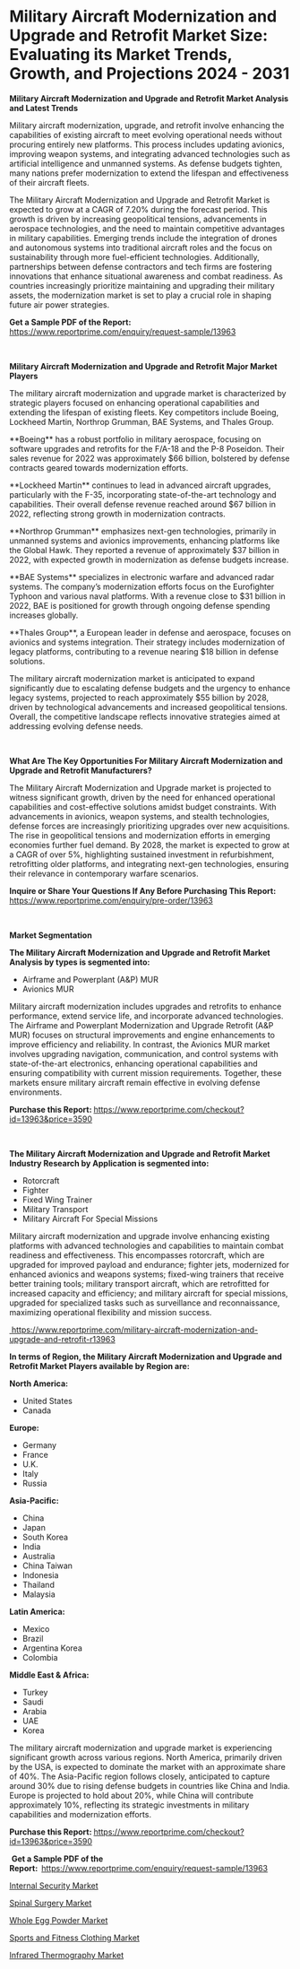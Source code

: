 <p><h1>Military Aircraft Modernization and Upgrade and Retrofit Market Size: Evaluating its Market Trends, Growth, and Projections 2024 - 2031</h1></p><p><strong>Military Aircraft Modernization and Upgrade and Retrofit Market Analysis and Latest Trends</strong></p>
<p><p>Military aircraft modernization, upgrade, and retrofit involve enhancing the capabilities of existing aircraft to meet evolving operational needs without procuring entirely new platforms. This process includes updating avionics, improving weapon systems, and integrating advanced technologies such as artificial intelligence and unmanned systems. As defense budgets tighten, many nations prefer modernization to extend the lifespan and effectiveness of their aircraft fleets.</p><p>The Military Aircraft Modernization and Upgrade and Retrofit Market is expected to grow at a CAGR of 7.20% during the forecast period. This growth is driven by increasing geopolitical tensions, advancements in aerospace technologies, and the need to maintain competitive advantages in military capabilities. Emerging trends include the integration of drones and autonomous systems into traditional aircraft roles and the focus on sustainability through more fuel-efficient technologies. Additionally, partnerships between defense contractors and tech firms are fostering innovations that enhance situational awareness and combat readiness. As countries increasingly prioritize maintaining and upgrading their military assets, the modernization market is set to play a crucial role in shaping future air power strategies.</p></p>
<p><strong>Get a Sample PDF of the Report:&nbsp;</strong> <a href="https://www.reportprime.com/enquiry/request-sample/13963?utm_campaign=10&utm_medium=2&utm_source=Github&utm_content=ia&utm_term=29112024&utm_id=military-aircraft-modernization-and-upgrade-and-retrofit">https://www.reportprime.com/enquiry/request-sample/13963</a></p>
<p>&nbsp;</p>
<p><strong>Military Aircraft Modernization and Upgrade and Retrofit Major Market Players</strong></p>
<p><p>The military aircraft modernization and upgrade market is characterized by strategic players focused on enhancing operational capabilities and extending the lifespan of existing fleets. Key competitors include Boeing, Lockheed Martin, Northrop Grumman, BAE Systems, and Thales Group.</p><p>**Boeing** has a robust portfolio in military aerospace, focusing on software upgrades and retrofits for the F/A-18 and the P-8 Poseidon. Their sales revenue for 2022 was approximately $66 billion, bolstered by defense contracts geared towards modernization efforts.</p><p>**Lockheed Martin** continues to lead in advanced aircraft upgrades, particularly with the F-35, incorporating state-of-the-art technology and capabilities. Their overall defense revenue reached around $67 billion in 2022, reflecting strong growth in modernization contracts.</p><p>**Northrop Grumman** emphasizes next-gen technologies, primarily in unmanned systems and avionics improvements, enhancing platforms like the Global Hawk. They reported a revenue of approximately $37 billion in 2022, with expected growth in modernization as defense budgets increase.</p><p>**BAE Systems** specializes in electronic warfare and advanced radar systems. The company’s modernization efforts focus on the Eurofighter Typhoon and various naval platforms. With a revenue close to $31 billion in 2022, BAE is positioned for growth through ongoing defense spending increases globally.</p><p>**Thales Group**, a European leader in defense and aerospace, focuses on avionics and systems integration. Their strategy includes modernization of legacy platforms, contributing to a revenue nearing $18 billion in defense solutions.</p><p>The military aircraft modernization market is anticipated to expand significantly due to escalating defense budgets and the urgency to enhance legacy systems, projected to reach approximately $55 billion by 2028, driven by technological advancements and increased geopolitical tensions. Overall, the competitive landscape reflects innovative strategies aimed at addressing evolving defense needs.</p></p>
<p>&nbsp;</p>
<p><strong>What Are The Key Opportunities For Military Aircraft Modernization and Upgrade and Retrofit Manufacturers?</strong></p>
<p><p>The Military Aircraft Modernization and Upgrade market is projected to witness significant growth, driven by the need for enhanced operational capabilities and cost-effective solutions amidst budget constraints. With advancements in avionics, weapon systems, and stealth technologies, defense forces are increasingly prioritizing upgrades over new acquisitions. The rise in geopolitical tensions and modernization efforts in emerging economies further fuel demand. By 2028, the market is expected to grow at a CAGR of over 5%, highlighting sustained investment in refurbishment, retrofitting older platforms, and integrating next-gen technologies, ensuring their relevance in contemporary warfare scenarios.</p></p>
<p><strong>Inquire or Share Your Questions If Any Before Purchasing This Report:</strong> <a href="https://www.reportprime.com/enquiry/pre-order/13963?utm_campaign=10&utm_medium=2&utm_source=Github&utm_content=ia&utm_term=29112024&utm_id=military-aircraft-modernization-and-upgrade-and-retrofit">https://www.reportprime.com/enquiry/pre-order/13963</a></p>
<p>&nbsp;</p>
<p><strong>Market Segmentation</strong></p>
<p><strong>The Military Aircraft Modernization and Upgrade and Retrofit Market Analysis by types is segmented into:</strong></p>
<p><ul><li>Airframe and Powerplant (A&P) MUR</li><li>Avionics MUR</li></ul></p>
<p><p>Military aircraft modernization includes upgrades and retrofits to enhance performance, extend service life, and incorporate advanced technologies. The Airframe and Powerplant Modernization and Upgrade Retrofit (A&P MUR) focuses on structural improvements and engine enhancements to improve efficiency and reliability. In contrast, the Avionics MUR market involves upgrading navigation, communication, and control systems with state-of-the-art electronics, enhancing operational capabilities and ensuring compatibility with current mission requirements. Together, these markets ensure military aircraft remain effective in evolving defense environments.</p></p>
<p><strong>Purchase this Report:&nbsp;</strong><a href="https://www.reportprime.com/checkout?id=13963&price=3590&utm_campaign=10&utm_medium=2&utm_source=Github&utm_content=ia&utm_term=29112024&utm_id=military-aircraft-modernization-and-upgrade-and-retrofit">https://www.reportprime.com/checkout?id=13963&price=3590</a></p>
<p>&nbsp;</p>
<p><strong>The Military Aircraft Modernization and Upgrade and Retrofit Market Industry Research by Application is segmented into:</strong></p>
<p><ul><li>Rotorcraft</li><li>Fighter</li><li>Fixed Wing Trainer</li><li>Military Transport</li><li>Military Aircraft For Special Missions</li></ul></p>
<p><p>Military aircraft modernization and upgrade involve enhancing existing platforms with advanced technologies and capabilities to maintain combat readiness and effectiveness. This encompasses rotorcraft, which are upgraded for improved payload and endurance; fighter jets, modernized for enhanced avionics and weapons systems; fixed-wing trainers that receive better training tools; military transport aircraft, which are retrofitted for increased capacity and efficiency; and military aircraft for special missions, upgraded for specialized tasks such as surveillance and reconnaissance, maximizing operational flexibility and mission success.</p></p>
<p><a href="https://www.reportprime.com/military-aircraft-modernization-and-upgrade-and-retrofit-r13963?utm_campaign=10&utm_medium=2&utm_source=Github&utm_content=ia&utm_term=29112024&utm_id=military-aircraft-modernization-and-upgrade-and-retrofit">&nbsp;https://www.reportprime.com/military-aircraft-modernization-and-upgrade-and-retrofit-r13963</a></p>
<p><strong>In terms of Region, the Military Aircraft Modernization and Upgrade and Retrofit Market Players available by Region are:</strong></p>
<p>
    <p> <strong> North America: </strong>
        <ul>
            <li>United States</li>
            <li>Canada</li>
        </ul>
        </p> 
    <p> <strong> Europe: </strong>
        <ul>
            <li>Germany</li>
            <li>France</li>
            <li>U.K.</li>
            <li>Italy</li>
            <li>Russia</li>
        </ul>
        </p> 
    <p> <strong> Asia-Pacific: </strong>
        <ul>
            <li>China</li>
            <li>Japan</li>
            <li>South Korea</li>
            <li>India</li>
            <li>Australia</li>
            <li>China Taiwan</li>
            <li>Indonesia</li>
            <li>Thailand</li>
            <li>Malaysia</li>
        </ul>
        </p> 
    <p> <strong> Latin America: </strong>
        <ul>
            <li>Mexico</li>
            <li>Brazil</li>
            <li>Argentina Korea</li>
            <li>Colombia</li>
        </ul>
        </p> 
    <p> <strong> Middle East & Africa: </strong>
        <ul>
            <li>Turkey</li>
            <li>Saudi</li>
            <li>Arabia</li>
            <li>UAE</li>
            <li>Korea</li>
        </ul>
    </p>
    </p>
<p><p>The military aircraft modernization and upgrade market is experiencing significant growth across various regions. North America, primarily driven by the USA, is expected to dominate the market with an approximate share of 40%. The Asia-Pacific region follows closely, anticipated to capture around 30% due to rising defense budgets in countries like China and India. Europe is projected to hold about 20%, while China will contribute approximately 10%, reflecting its strategic investments in military capabilities and modernization efforts.</p></p>
<p><strong>Purchase this Report: </strong><a href="https://www.reportprime.com/checkout?id=13963&price=3590&utm_campaign=10&utm_medium=2&utm_source=Github&utm_content=ia&utm_term=29112024&utm_id=military-aircraft-modernization-and-upgrade-and-retrofit">https://www.reportprime.com/checkout?id=13963&price=3590</a></p>
<p>&nbsp;<strong>Get a Sample PDF of the Report:&nbsp;&nbsp;</strong><a href="https://www.reportprime.com/enquiry/request-sample/13963?utm_campaign=10&utm_medium=2&utm_source=Github&utm_content=ia&utm_term=29112024&utm_id=military-aircraft-modernization-and-upgrade-and-retrofit">https://www.reportprime.com/enquiry/request-sample/13963</a></p>
<p><strong></strong></p>
<p><p><a href="https://github.com/mahnoor2003/Market-Research-Report-List-6/blob/main/internal-security-market.md?utm_campaign=10&utm_medium=2&utm_source=Github&utm_content=ia&utm_term=29112024&utm_id=military-aircraft-modernization-and-upgrade-and-retrofit">Internal Security Market</a></p><p><a href="https://www.linkedin.com/pulse/spinal-surgery-market-analysis-global-opportunities-players-rzgte?utm_campaign=10&utm_medium=2&utm_source=Github&utm_content=ia&utm_term=29112024&utm_id=military-aircraft-modernization-and-upgrade-and-retrofit">Spinal Surgery Market</a></p><p><a href="https://issuu.com/reportprime-2/docs/whole-egg-powder-market-size-2030.pptx?utm_campaign=10&utm_medium=2&utm_source=Github&utm_content=ia&utm_term=29112024&utm_id=military-aircraft-modernization-and-upgrade-and-retrofit">Whole Egg Powder Market</a></p><p><a href="https://www.linkedin.com/pulse/strategic-forecast-sports-fitness-clothing-market-growth-trends-2cqxc?utm_campaign=10&utm_medium=2&utm_source=Github&utm_content=ia&utm_term=29112024&utm_id=military-aircraft-modernization-and-upgrade-and-retrofit">Sports and Fitness Clothing Market</a></p><p><a href="https://github.com/BryceTownsendr/Market-Research-Report-List-7/blob/main/infrared-thermography-market.md?utm_campaign=10&utm_medium=2&utm_source=Github&utm_content=ia&utm_term=29112024&utm_id=military-aircraft-modernization-and-upgrade-and-retrofit">Infrared Thermography Market</a></p></p>
